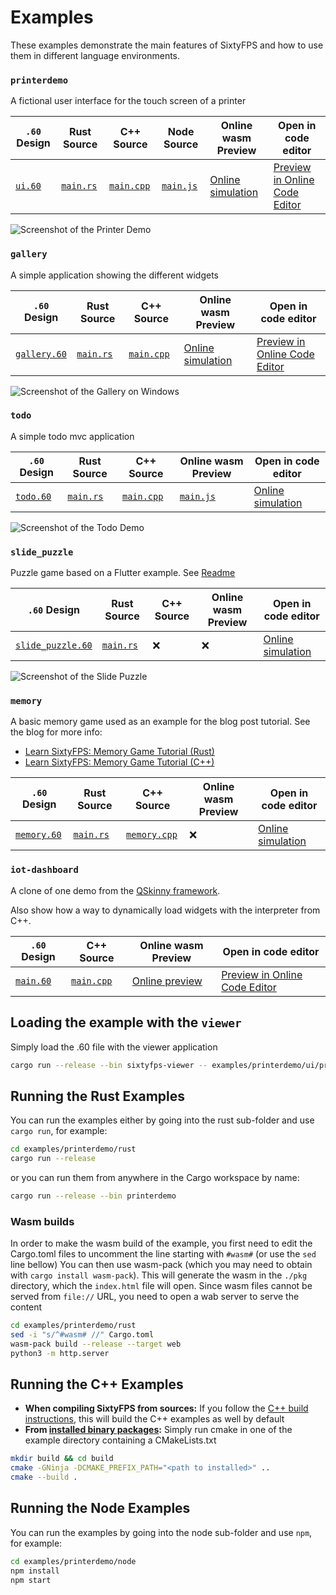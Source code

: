 # Examples

These examples demonstrate the main features of SixtyFPS and how to use them in different language environments.

### `printerdemo`

A fictional user interface for the touch screen of a printer

| `.60` Design | Rust Source | C++ Source | Node Source | Online wasm Preview | Open in code editor |
| --- | --- | --- | --- | --- | --- |
| [`ui.60`](./printerdemo/ui/printerdemo.60) | [`main.rs`](./printerdemo/rust/main.rs) | [`main.cpp`](./printerdemo/cpp/main.cpp) | [`main.js`](./printerdemo/node/main.js) | [Online simulation](https://sixtyfps.io/snapshots/master/demos/printerdemo/) | [Preview in Online Code Editor](https://sixtyfps.io/snapshots/master/editor?load_url=https://raw.githubusercontent.com/sixtyfpsui/sixtyfps/master/examples/printerdemo/ui/printerdemo.60) |

![Screenshot of the Printer Demo](https://sixtyfps.io/resources/printerdemo_screenshot.png "Printer Demo")

### `gallery`

A simple application showing the different widgets

| `.60` Design | Rust Source | C++ Source | Online wasm Preview | Open in code editor |
| --- | --- | --- | --- | --- |
| [`gallery.60`](./gallery/gallery.60) | [`main.rs`](./gallery/main.rs) | [`main.cpp`](./gallery/main.cpp) | [Online simulation](https://sixtyfps.io/snapshots/master/demos/gallery/) | [Preview in Online Code Editor](https://sixtyfps.io/snapshots/master/editor?load_url=https://raw.githubusercontent.com/sixtyfpsui/sixtyfps/master/examples/gallery/gallery.60) |

![Screenshot of the Gallery on Windows](https://sixtyfps.io/resources/gallery_win_screenshot.png "Gallery")

### `todo`

A simple todo mvc application

| `.60` Design | Rust Source | C++ Source | Online wasm Preview | Open in code editor |
| --- | --- | --- | --- | --- |
| [`todo.60`](./todo/ui/todo.60) | [`main.rs`](./todo/rust/main.rs) | [`main.cpp`](./todo/cpp/main.cpp) | [`main.js`](./todo/node/main.js) | [Online simulation](https://sixtyfps.io/snapshots/master/demos/todo/) | [Preview in Online Code Editor](https://sixtyfps.io/snapshots/master/editor?load_url=https://raw.githubusercontent.com/sixtyfpsui/sixtyfps/master/examples/todo/ui/todo.60) |

![Screenshot of the Todo Demo](https://sixtyfps.io/resources/todo_screenshot.png "Todo Demo")

### `slide_puzzle`

Puzzle game based on a Flutter example. See [Readme](./slide_puzzle)

| `.60` Design | Rust Source | C++ Source | Online wasm Preview | Open in code editor |
| --- | --- | --- | --- | --- |
| [`slide_puzzle.60`](./slide_puzzle/slide_puzzle.60) | [`main.rs`](./todo/rust/main.rs) | ❌          | ❌           | [Online simulation](https://sixtyfps.io/snapshots/master/demos/slide_puzzle/) | [Preview in Online Code Editor](https://sixtyfps.io/snapshots/master/editor?load_url=https://raw.githubusercontent.com/sixtyfpsui/sixtyfps/master/examples/slide_puzzle/slide_puzzle.60) |

![Screenshot of the Slide Puzzle](https://sixtyfps.io/resources/puzzle_screenshot.png "Slide Puzzle")

### `memory`

A basic memory game used as an example for the blog post tutorial. See the blog for more info:

* [Learn SixtyFPS: Memory Game Tutorial (Rust)](https://sixtyfps.io/blog/memory-game-tutorial.html)
* [Learn SixtyFPS: Memory Game Tutorial (C++)](https://sixtyfps.io/blog/memory-game-tutorial-cpp.html)

| `.60` Design | Rust Source | C++ Source | Online wasm Preview | Open in code editor |
| --- | --- | --- | --- | --- |
| [`memory.60`](./memory/memory.60) | [`main.rs`](./memory/main.rs) | [`memory.cpp`](./memory/memory.cpp) | ❌           | [Online simulation](https://sixtyfps.io/snapshots/master/demos/memory/) | [Preview in Online Code Editor](https://sixtyfps.io/snapshots/master/editor?load_url=https://raw.githubusercontent.com/sixtyfpsui/sixtyfps/master/examples/memory/memory.60) |


### `iot-dashboard`

A clone of one demo from the [QSkinny framework](https://qskinny.github.io/).

Also show how a way to dynamically load widgets with the interpreter from C++.

| `.60` Design | C++ Source | Online wasm Preview | Open in code editor |
| --- | --- | --- | --- | 
| [`main.60`](./iot-dashboard/main.60) | [`main.cpp`](./iot-dashboard/main.cpp)   | [Online preview](https://sixtyfps.io/snapshots/master/editor/preview.html?load_url=https://raw.githubusercontent.com/sixtyfpsui/sixtyfps/master/examples/iot-dashboard/main.60) | [Preview in Online Code Editor](https://sixtyfps.io/snapshots/master/editor?load_url=https://raw.githubusercontent.com/sixtyfpsui/sixtyfps/master/examples/iot-dashboard/main.60) |

## Loading the example with the `viewer`

Simply load the .60 file with the viewer application

```sh
cargo run --release --bin sixtyfps-viewer -- examples/printerdemo/ui/printerdemo.60
```

## Running the Rust Examples

You can run the examples either by going into the rust sub-folder and use `cargo run`, for example:

```sh
cd examples/printerdemo/rust
cargo run --release
```

or you can run them from anywhere in the Cargo workspace by name:

```sh
cargo run --release --bin printerdemo
```

### Wasm builds

In order to make the wasm build of the example, you first need to edit the Cargo.toml
files to uncomment the line starting with `#wasm#` (or use the `sed` line bellow)
You can then use wasm-pack (which you may need to obtain with `cargo install wasm-pack`).
This will generate the wasm in the `./pkg` directory, which the `index.html` file will open.
Since wasm files cannot be served from `file://` URL, you need to open a wab server to serve
the content

```sh
cd examples/printerdemo/rust
sed -i "s/^#wasm# //" Cargo.toml
wasm-pack build --release --target web
python3 -m http.server
```

## Running the C++ Examples

* **When compiling SixtyFPS from sources:** If you follow the [C++ build instructions](/docs/building.md#c-build), this will build the C++
examples as well by default
* **From [installed binary packages](/api/sixtyfps-cpp/README.md#binary-packages):** Simply run cmake in one of the example directory containing a CMakeLists.txt

 ```sh
 mkdir build && cd build
 cmake -GNinja -DCMAKE_PREFIX_PATH="<path to installed>" ..
 cmake --build .
 ```

## Running the Node Examples

You can run the examples by going into the node sub-folder and use `npm`, for example:

```sh
cd examples/printerdemo/node
npm install
npm start
```
